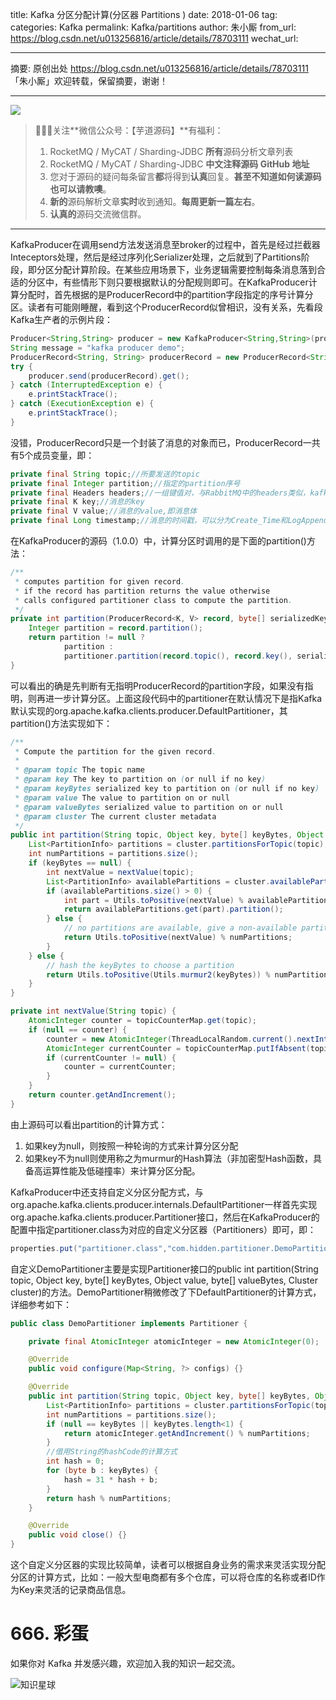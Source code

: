 title: Kafka 分区分配计算(分区器 Partitions )
date: 2018-01-06
tag: 
categories: Kafka
permalink: Kafka/partitions
author: 朱小厮
from_url: https://blog.csdn.net/u013256816/article/details/78703111
wechat_url: 

-------

摘要: 原创出处 https://blog.csdn.net/u013256816/article/details/78703111 「朱小厮」欢迎转载，保留摘要，谢谢！

-------

![](http://www.iocoder.cn/images/common/wechat_mp_2017_07_31.jpg)

> 🙂🙂🙂关注**微信公众号：【芋道源码】**有福利：
> 1. RocketMQ / MyCAT / Sharding-JDBC **所有**源码分析文章列表
> 2. RocketMQ / MyCAT / Sharding-JDBC **中文注释源码 GitHub 地址**
> 3. 您对于源码的疑问每条留言**都**将得到**认真**回复。**甚至不知道如何读源码也可以请教噢**。
> 4. **新的**源码解析文章**实时**收到通知。**每周更新一篇左右**。
> 5. **认真的**源码交流微信群。

-------

KafkaProducer在调用send方法发送消息至broker的过程中，首先是经过拦截器Inteceptors处理，然后是经过序列化Serializer处理，之后就到了Partitions阶段，即分区分配计算阶段。在某些应用场景下，业务逻辑需要控制每条消息落到合适的分区中，有些情形下则只要根据默认的分配规则即可。在KafkaProducer计算分配时，首先根据的是ProducerRecord中的partition字段指定的序号计算分区。读者有可能刚睡醒，看到这个ProducerRecord似曾相识，没有关系，先看段Kafka生产者的示例片段：

```java
Producer<String,String> producer = new KafkaProducer<String,String>(properties);
String message = "kafka producer demo";
ProducerRecord<String, String> producerRecord = new ProducerRecord<String, String>(topic,message);
try {
    producer.send(producerRecord).get();
} catch (InterruptedException e) {
    e.printStackTrace();
} catch (ExecutionException e) {
    e.printStackTrace();
}
```

没错，ProducerRecord只是一个封装了消息的对象而已，ProducerRecord一共有5个成员变量，即：

```java
private final String topic;//所要发送的topic
private final Integer partition;//指定的partition序号
private final Headers headers;//一组键值对，与RabbitMQ中的headers类似，kafka0.11.x版本才引入的一个属性
private final K key;//消息的key
private final V value;//消息的value,即消息体
private final Long timestamp;//消息的时间戳，可以分为Create_Time和LogAppend_Time之分，这个以后的文章中再表。123456
```

在KafkaProducer的源码（1.0.0）中，计算分区时调用的是下面的partition()方法：

```java
/**
 * computes partition for given record.
 * if the record has partition returns the value otherwise
 * calls configured partitioner class to compute the partition.
 */
private int partition(ProducerRecord<K, V> record, byte[] serializedKey, byte[] serializedValue, Cluster cluster) {
    Integer partition = record.partition();
    return partition != null ?
            partition :
            partitioner.partition(record.topic(), record.key(), serializedKey, record.value(), serializedValue, cluster);
}
```

可以看出的确是先判断有无指明ProducerRecord的partition字段，如果没有指明，则再进一步计算分区。上面这段代码中的partitioner在默认情况下是指Kafka默认实现的org.apache.kafka.clients.producer.DefaultPartitioner，其partition()方法实现如下：

```java
/**
 * Compute the partition for the given record.
 *
 * @param topic The topic name
 * @param key The key to partition on (or null if no key)
 * @param keyBytes serialized key to partition on (or null if no key)
 * @param value The value to partition on or null
 * @param valueBytes serialized value to partition on or null
 * @param cluster The current cluster metadata
 */
public int partition(String topic, Object key, byte[] keyBytes, Object value, byte[] valueBytes, Cluster cluster) {
    List<PartitionInfo> partitions = cluster.partitionsForTopic(topic);
    int numPartitions = partitions.size();
    if (keyBytes == null) {
        int nextValue = nextValue(topic);
        List<PartitionInfo> availablePartitions = cluster.availablePartitionsForTopic(topic);
        if (availablePartitions.size() > 0) {
            int part = Utils.toPositive(nextValue) % availablePartitions.size();
            return availablePartitions.get(part).partition();
        } else {
            // no partitions are available, give a non-available partition
            return Utils.toPositive(nextValue) % numPartitions;
        }
    } else {
        // hash the keyBytes to choose a partition
        return Utils.toPositive(Utils.murmur2(keyBytes)) % numPartitions;
    }
}

private int nextValue(String topic) {
    AtomicInteger counter = topicCounterMap.get(topic);
    if (null == counter) {
        counter = new AtomicInteger(ThreadLocalRandom.current().nextInt());
        AtomicInteger currentCounter = topicCounterMap.putIfAbsent(topic, counter);
        if (currentCounter != null) {
            counter = currentCounter;
        }
    }
    return counter.getAndIncrement();
}
```

由上源码可以看出partition的计算方式：

1. 如果key为null，则按照一种轮询的方式来计算分区分配
2. 如果key不为null则使用称之为murmur的Hash算法（非加密型Hash函数，具备高运算性能及低碰撞率）来计算分区分配。

KafkaProducer中还支持自定义分区分配方式，与org.apache.kafka.clients.producer.internals.DefaultPartitioner一样首先实现org.apache.kafka.clients.producer.Partitioner接口，然后在KafkaProducer的配置中指定partitioner.class为对应的自定义分区器（Partitioners）即可，即：

```java
properties.put("partitioner.class","com.hidden.partitioner.DemoPartitioner");
```

自定义DemoPartitioner主要是实现Partitioner接口的public int partition(String topic, Object key, byte[] keyBytes, Object value, byte[] valueBytes, Cluster cluster)的方法。DemoPartitioner稍微修改了下DefaultPartitioner的计算方式，详细参考如下：

```Java
public class DemoPartitioner implements Partitioner {

    private final AtomicInteger atomicInteger = new AtomicInteger(0);

    @Override
    public void configure(Map<String, ?> configs) {}

    @Override
    public int partition(String topic, Object key, byte[] keyBytes, Object value, byte[] valueBytes, Cluster cluster) {
        List<PartitionInfo> partitions = cluster.partitionsForTopic(topic);
        int numPartitions = partitions.size();
        if (null == keyBytes || keyBytes.length<1) {
            return atomicInteger.getAndIncrement() % numPartitions;
        }
        //借用String的hashCode的计算方式
        int hash = 0;
        for (byte b : keyBytes) {
            hash = 31 * hash + b;
        }
        return hash % numPartitions;
    }

    @Override
    public void close() {}
}
```

这个自定义分区器的实现比较简单，读者可以根据自身业务的需求来灵活实现分配分区的计算方式，比如：一般大型电商都有多个仓库，可以将仓库的名称或者ID作为Key来灵活的记录商品信息。

# 666. 彩蛋

如果你对 Kafka 并发感兴趣，欢迎加入我的知识一起交流。

![知识星球](http://www.iocoder.cn/images/Architecture/2017_12_29/01.png)